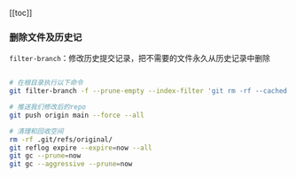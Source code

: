 [[toc]]

### 删除文件及历史记

`filter-branch`：修改历史提交记录，把不需要的文件永久从历史记录中删除

```bash

# 在根目录执行以下命令
git filter-branch -f --prune-empty --index-filter 'git rm -rf --cached --ignore-unmatch 文件名' --tag-name-filter cat -- --all

# 推送我们修改后的repo
git push origin main --force --all

# 清理和回收空间
rm -rf .git/refs/original/
git reflog expire --expire=now --all
git gc --prune=now
git gc --aggressive --prune=now

```
